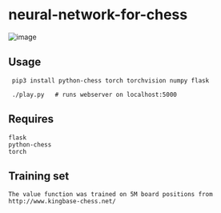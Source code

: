 # neural-network-for-chess

![image](https://github.com/user-attachments/assets/17ba89bd-1aa3-4d72-83fc-2849f53baa7d)

Usage
-----

```
 pip3 install python-chess torch torchvision numpy flask

 ./play.py   # runs webserver on localhost:5000
```
Requires
-----

```
flask
python-chess
torch
```

Training set
-----

```
The value function was trained on 5M board positions from http://www.kingbase-chess.net/
```
